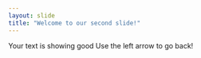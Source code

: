 ```yaml
---
layout: slide
title: "Welcome to our second slide!"
---
```

Your text is showing good
Use the left arrow to go back!
